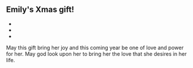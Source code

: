 Emily's Xmas gift!
-
-
-
-
May this gift bring her joy and this coming year be one of love and power for her. May god look upon her to bring her the love that she desires in her life.